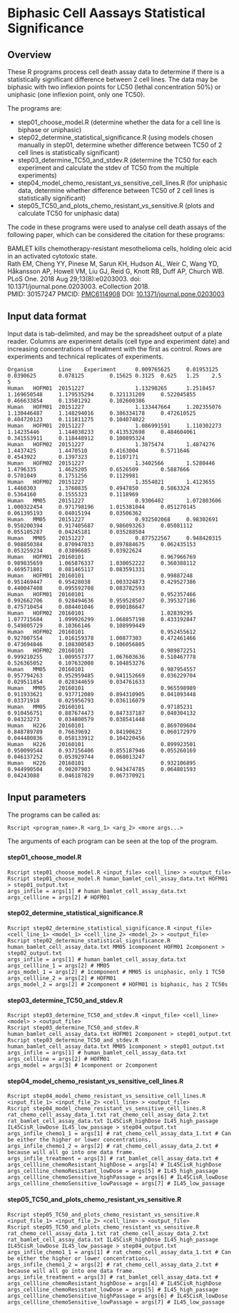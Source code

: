Biphasic Cell Aassays Statistical Significance
==============================================

## Overview

These R programs process cell death assay data to determine if there is a statistically significant difference between 2 cell lines.
The data may be biphasic with two inflexion points for LC50 (lethal concentration 50%) or uniphasic (one inflexion point, only one TC50).

The programs are:

* step01_choose_model.R (determine whether the data for a cell line is biphase or uniphasic)
* step02_determine_statistical_significance.R (using models chosen manually in step01, determine whether difference between TC50 of 2 cell lines is statistically significant)
* step03_determine_TC50_and_stdev.R (determine the TC50 for each experiment and calculate the stdev of TC50 from the multiple experiments)
* step04_model_chemo_resistant_vs_sensitive_cell_lines.R (for uniphasic data, determine whether difference between TC50 of 2 cell lines is statistically significant)
* step05_TC50_and_plots_chemo_resistant_vs_sensitive.R (plots and calculate TC50 for uniphasic data)

The code in these programs were used to analyse cell death assays of the following paper, which can be considered the citation for these programs:  

BAMLET kills chemotherapy-resistant mesothelioma cells, holding oleic acid in an activated cytotoxic state.  
Rath EM, Cheng YY, Pinese M, Sarun KH, Hudson AL, Weir C, Wang YD, Håkansson AP, Howell VM, Liu GJ, Reid G, Knott RB, Duff AP, Church WB.  
PLoS One. 2018 Aug 29;13(8):e0203003. doi: 10.1371/journal.pone.0203003. eCollection 2018.  
PMID: 30157247 PMCID: [PMC6114908](https://www.ncbi.nlm.nih.gov/pubmed/30157247) DOI: [10.1371/journal.pone.0203003](https://journals.plos.org/plosone/article?id=10.1371/journal.pone.0203003)

## Input data format

Input data is tab-delimited, and may be the spreadsheet output of a plate reader. 
Columns are experiment details (cell type and experiment date) and increasing concentrations of treatment with the first as control.
Rows are experiments and technical replicates of experiments.

```
Organism        Line    Experiment      0.009765625     0.01953125      0.0390625       0.078125        0.15625 0.3125  0.625   1.25    2.5     5
Human   HOFM01  20151227                1.13298265      1.2518457       1.169650548     1.179535294     0.321131209     0.522045855     0.466633854     0.13501292      0.102600386
Human   HOFM01  20151227                1.133447664     1.202355076     1.130446487     1.148294016     0.386334178     0.472610525     0.404720123     0.111811275     0.104074022
Human   HOFM01  20151227                1.086991591     1.110302273     1.14235446      1.144038233     0.413532698     0.484604061     0.341553911     0.118448912     0.100895324
Human   HOFM02  20151227                1.3875474       1.4874276       1.4437425       1.4470510       0.4163004       0.5711646       0.4543922       0.1397323       0.1107171
Human   HOFM02  20151227                1.3402566       1.5280446       1.4796335       1.4625205       0.6526509       0.5887666       0.5701049       0.1751256       0.1129981
Human   HOFM02  20151227                1.3554021       1.4123655       1.4460303       1.3760835       0.4947850       0.5863324       0.5364160       0.1555323       0.1118969
Human   MM05    20151227                0.9306402       1.072803606     1.000322454     0.971798196     1.015381044     0.051270145     0.061395193     0.04015194      0.03506362
Human   MM05    20151227                0.932502068     0.98302691      0.950200394     0.917405687     0.986093263     0.05081112      0.055105287     0.04245181      0.035288504
Human   MM05    20151227                0.877522567     0.948420315     0.908850384     0.870947033     0.897884675     0.062435153     0.053259234     0.03896685      0.03922624
Human   HOFM01  20160101                        0.967966769     0.989835659     1.065876337     1.030052222     0.360388112     0.469571801     0.081465117     0.083591331
Human   HOFM01  20160101                        0.99887248      0.951469447     0.95428038      1.003324873     0.429527386     0.440047408     0.095592708     0.083782593
Human   HOFM01  20160101                        0.952357466     0.992662706     0.928494636     0.959528507     0.395327186     0.475710454     0.084401046     0.090186647
Human   HOFM02  20160101                        1.02839295      1.077715684     1.099926299     1.068857198     0.433192847     0.549805729     0.10366146      0.108999449
Human   HOFM02  20160101                        0.952455612     0.927007554     1.016159378     1.00877303      0.472461466     0.473694846     0.108300583     0.106056805
Human   HOFM02  20160101                        0.989872251     0.999210255     1.009557377     1.067603636     0.510467778     0.526365052     0.107632008     0.104853276
Human   MM05    20160101                        0.987954557     0.957794263     0.952959485     0.941152669     0.036229704     0.029511854     0.028344659     0.034761633
Human   MM05    20160101                        0.965598989     0.911933621     0.937712089     0.894310905     0.041093448     0.03371918      0.025956793     0.036116079
Human   MM05    20160101                        0.97185231      0.910456751     0.887674473     0.847337187     0.040304132     0.04323273      0.034800579     0.038541448
Human   H226    20160101                        0.869709604     0.848789789     0.76639692      0.84190623      0.060172979     0.044480836     0.058133912     0.104220456
Human   H226    20160101                        0.899923501     0.950099544     0.937156406     0.855187946     0.055260169     0.046137252     0.053929744     0.068013247
Human   H226    20160101                        0.932106895     0.944990504     0.90207903      0.943474785     0.064801593     0.04243088      0.046187829     0.067370921
```

## Input parameters

The programs can be called as: 
```
Rscript <program_name>.R <arg_1> <arg_2> <more args...>
```
The arguments of each program can be seen at the top of the program.

#### step01_choose_model.R
```
Rscript step01_choose_model.R <input_file> <cell_line> > <output_file>
Rscript step01_choose_model.R human_bamlet_cell_assay_data.txt HOFM01 > step01_output.txt
args_infile = args[1] # human_bamlet_cell_assay_data.txt
args_cellline = args[2] # HOFM01
```

#### step02_determine_statistical_significance.R
```
Rscript step02_determine_statistical_significance.R <input_file> <cell_line_1> <model_1> <cell_line_2> <model_2> > <output_file>
Rscript step02_determine_statistical_significance.R human_bamlet_cell_assay_data.txt MM05 1component HOFM01 2component > step02_output.txt
args_infile = args[1] # human_bamlet_cell_assay_data.txt
args_cellline_1 = args[2] # MM05
args_model_1 = args[2] # 1component # MM05 is uniphasic, only 1 TC50
args_cellline_2 = args[2] # HOFM01
args_model_2 = args[2] # 2component # HOFM01 is biphasic, has 2 TC50s
```

#### step03_determine_TC50_and_stdev.R
```
Rscript step03_determine_TC50_and_stdev.R <input_file> <cell_line> <model> > <output_file>
Rscript step03_determine_TC50_and_stdev.R human_bamlet_cell_assay_data.txt HOFM01 2component > step01_output.txt
Rscript step03_determine_TC50_and_stdev.R human_bamlet_cell_assay_data.txt MM05 1component > step01_output.txt
args_infile = args[1] # human_bamlet_cell_assay_data.txt
args_cellline = args[2] # HOFM01
args_model = args[3] # 1component or 2component
```

#### step04_model_chemo_resistant_vs_sensitive_cell_lines.R
```
Rscript step04_model_chemo_resistant_vs_sensitive_cell_lines.R <input_file_1> <input_file_2> <cell_line> > <output_file>
Rscript step04_model_chemo_resistant_vs_sensitive_cell_lines.R rat_chemo_cell_assay_data_1.txt rat_chemo_cell_assay_data_2.txt rat_bamlet_cell_assay_data.txt IL45CisR_highDose IL45_high_passage IL45CisR_lowDose IL45_low_passage > step04_output.txt
args_infile_chemo1_1 = args[1] # rat_chemo_cell_assay_data_1.txt # Can be either the higher or lower concentrations,
args_infile_chemo1_2 = args[2] # rat_chemo_cell_assay_data_2.txt # because will all go into one data frame.
args_infile_treatment = args[3] # rat_bamlet_cell_assay_data.txt # 
args_cellline_chemoResistant_highDose = args[4] # IL45CisR_highDose
args_cellline_chemoResistant_lowDose = args[5] # IL45_high_passage
args_cellline_chemoSensitive_highPassage = args[6] # IL45CisR_lowDose
args_cellline_chemoSensitive_lowPassage = args[7] # IL45_low_passage
```

#### step05_TC50_and_plots_chemo_resistant_vs_sensitive.R
```
Rscript step05_TC50_and_plots_chemo_resistant_vs_sensitive.R <input_file_1> <input_file_2> <cell_line> > <output_file>
Rscript step05_TC50_and_plots_chemo_resistant_vs_sensitive.R rat_chemo_cell_assay_data_1.txt rat_chemo_cell_assay_data_2.txt rat_bamlet_cell_assay_data.txt IL45CisR_highDose IL45_high_passage IL45CisR_lowDose IL45_low_passage > step04_output.txt
args_infile_chemo1_1 = args[1] # rat_chemo_cell_assay_data_1.txt # Can be either the higher or lower concentrations,
args_infile_chemo1_2 = args[2] # rat_chemo_cell_assay_data_2.txt # because will all go into one data frame.
args_infile_treatment = args[3] # rat_bamlet_cell_assay_data.txt # 
args_cellline_chemoResistant_highDose = args[4] # IL45CisR_highDose
args_cellline_chemoResistant_lowDose = args[5] # IL45_high_passage
args_cellline_chemoSensitive_highPassage = args[6] # IL45CisR_lowDose
args_cellline_chemoSensitive_lowPassage = args[7] # IL45_low_passage
```

